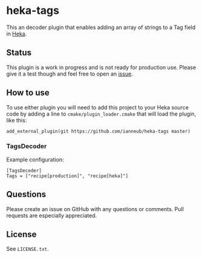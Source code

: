 heka-tags
=========

This an decoder plugin that enables adding an array of strings to a Tag field in [Heka](https://github.com/mozilla-services/heka).

## Status

This plugin is a work in progress and is not ready for production use. Please give it a test though and feel free to open an [issue](https://github.com/ianneub/heka-tags/issues).

## How to use

To use either plugin you will need to add this project to your Heka source code by adding a line to `cmake/plugin_loader.cmake` that will load the plugin, like this:

    add_external_plugin(git https://github.com/ianneub/heka-tags master)


### TagsDecoder

Example configuration:

    [TagsDecoder]
    Tags = ["recipe[production]", "recipe[heka]"]
    
## Questions

Please create an issue on GitHub with any questions or comments. Pull requests are especially appreciated.

## License

See `LICENSE.txt`.
